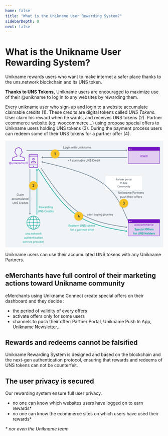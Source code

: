 ```yaml
---
home: false
title: "What is the Unikname User Rewarding System?"
sidebarDepth: 0
next: false
---
```


# What is the Unikname User Rewarding System?

<p class="focustext">
Unikname rewards users who want to make internet a safer place thanks to the uns.network blockchain and its UNS token.
</p>

**Thanks to UNS Tokens,** Unikname users are encouraged to maximize use of their @unikname to log in to any websites by rewarding them. 

Every unikname user who sign-up and login to a website accumulate claimable credits (1). These credits are digital tokens called _UNS Tokens_. User claim his reward when he wants, and receives UNS tokens (2). Partner ecommerce website (eg. woocommerce...) using <brand name="UNC"/> propose special offers to Unikname users holding UNS tokens (3). During the payment process users can redeem some of their UNS tokens  for a partner offer (4). 

<img src="./unikname-user-rewarding-system.png" alt="unikname user rewarding system" style="width:640px; height:auto; display:block; margin-left:auto; margin-right:auto;">

Unikname users can use their accumulated UNS tokens with any Unikname Partners. 

## eMerchants have full control of their marketing actions toward Unikname community

eMerchants using Unikname Connect create special offers on their dashboard and they decide : 
* the period of validity of every offers
* activate offers only for some users
* channels to push their offer: Partner Portal, Unikname Push In App, Unikname Newsletter...

## Rewards and redeems cannot be falsified 

Unikname Rewarding System is designed and based on the <brand name="uns"/> blockchain and the next-gen authentication protocol, ensuring that rewards and redeems of UNS tokens can not be counterfeit.

## The user privacy is secured

Our rewarding system ensure full user privacy. 

* no one can know which websites users have logged on to earn rewards*
* no one can know the ecommerce sites on which users have used their rewards*

_* nor even the Unikname team_
